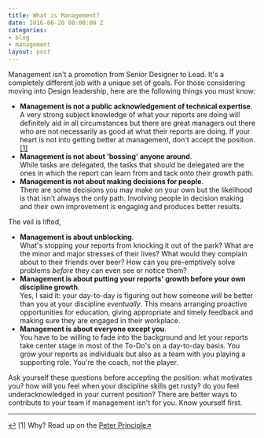 ```yaml
---
title: What is Management?
date: 2016-06-20 00:00:00 Z
categories:
- blog
- management
layout: post
---
```


Management isn't a promotion from Senior Designer to Lead. It's a completely different job with a unique set of goals. For those considering moving into Design leadership, here are the following things you must know:

* **Management is not a public acknowledgement of technical expertise**.  
A very strong subject knowledge of what your reports are doing will definitely aid in all circumstances but there are great managers out there who are not necessarily as good at what their reports are doing. If your heart is not into getting better at management, don't accept the position.<a id="anchor-1" href="#note-1" class="fieldnotes-anchor">[1]</a>
* **Management is not about 'bossing' anyone around**.  
While tasks are delegated, the tasks that should be delegated are the ones in which the report can learn from and tack onto their growth path. 
* **Management is not about making decisions for people**.  
There are some decisions you may make on your own but the likelihood is that isn't always the only path. Involving people in decision making and their own improvement is engaging and produces better results.

The veil is lifted,

* **Management is about unblocking**.  
What's stopping your reports from knocking it out of the park? What are the minor and major stresses of their lives? What would they complain about to their friends over beer? How can you pre-emptively solve problems *before* they can even see or notice them?
* **Management is about putting your reports' growth before your own discipline growth**.  
Yes, I said it: your day-to-day is figuring out how someone *will* be better than you at your discipline *eventually*. This means arranging proactive opportunities for education, giving appropriate and timely feedback and making sure they are engaged in their workplace.
* **Management is about everyone except you**.  
You have to be willing to fade into the background and let your reports take center stage in most of the To-Do's on a day-to-day basis. You grow your reports as individuals but also as a team with you playing a supporting role. You're the coach, not the player.

Ask yourself these questions before accepting the position: what motivates you? how will you feel when your discipline skills get rusty? do you feel underacknowledged in your current position? There are better ways to contribute to your team if management isn't for you. Know yourself first.

<hr class="small">

<div class="fieldnotes">
    <p id="note-1"><a href="#anchor-1" class="footnote-back">&#8617;&#xFE0E;</a> <span class="footnote">[1]</span> Why? Read up on the <a href="https://en.wikipedia.org/wiki/Peter_principle" class="external" target="_blank"><span class="external-body">Peter Principle</span><span class="external-box"><span class="external-box__arrow">↗&#xFE0E;</span></span></a></p>
</div>